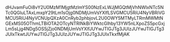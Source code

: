 dHJvamFuOi8vY2U0MzM1MjgtMzlmYS00NzExLWJjMGQtMjVhNWIxNTc5NTc0QGluLTAxLmxpY29tLm1sOjg0NDMjUmVsYXlfLSVGMCU5RiU4NyVBRiVGMCU5RiU4NyVCNUpQXzA0CnRyb2phbjovL2U0OWY5MTMyLTRmMWMtNGExMS05OThmLTBiOTA2OTcyNTRlNkBiYWktcGlhby13YW5nLXpoZS5pcGxjLm5sLjg4NDg5OS5jZjo0NDMjUmVsYXlfJUYwJTlGJTg3JUIzJUYwJTlGJTg3JUIxTkwtJUYwJTlGJTg3JUIzJUYwJTlGJTg3JUIxTkxfMjAK